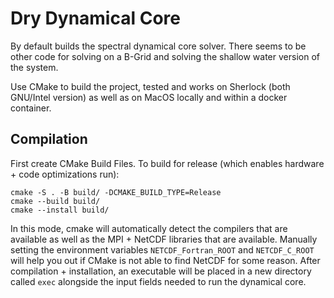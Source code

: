 # Dry Dynamical Core
By default builds the spectral dynamical core solver. There seems to be other code for solving on a B-Grid and solving the shallow water version of the system. 

Use CMake to build the project, tested and works on Sherlock (both GNU/Intel version) as well as on MacOS locally and within a docker container. 

## Compilation
First create CMake Build Files. To build for release (which enables hardware + code optimizations run):
```
cmake -S . -B build/ -DCMAKE_BUILD_TYPE=Release
cmake --build build/
cmake --install build/
```
In this mode, cmake will automatically detect the compilers that are available as well as the MPI + NetCDF libraries that are available. Manually setting the environment variables `NETCDF_Fortran_ROOT` and `NETCDF_C_ROOT` will help you out if CMake is not able to find NetCDF for some reason. 
After compilation + installation, an executable will be placed in a new directory called `exec` alongside the input fields needed to run the dynamical core. 

